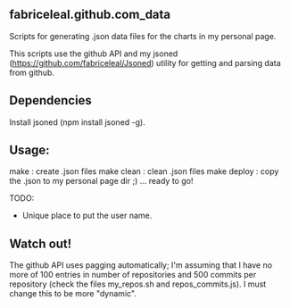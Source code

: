 ## fabriceleal.github.com_data

Scripts for generating .json data files for the charts in my personal page.

This scripts use the github API and my jsoned (https://github.com/fabriceleal/Jsoned) utility for getting and parsing data from github.

## Dependencies
Install jsoned (npm install jsoned -g).

## Usage:

make : create .json files
make clean : clean .json files
make deploy : copy the .json to my personal page dir ;) ... ready to go!

TODO: 
* Unique place to put the user name.

## Watch out!

The github API uses pagging automatically; I'm assuming that I have no more of 100 entries in number of repositories and 500 commits per
repository (check the files my_repos.sh and repos_commits.js). I must change this to be more "dynamic".

